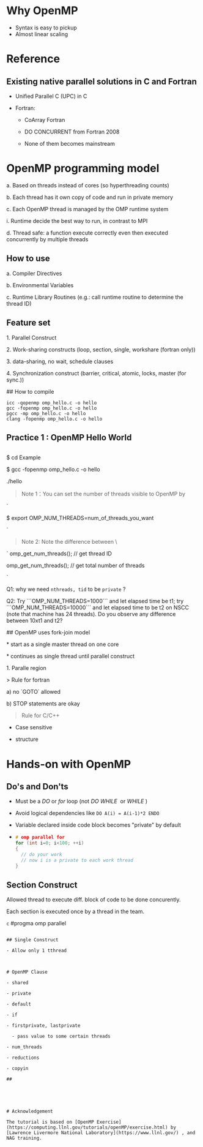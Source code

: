# Why OpenMP

- Syntax is easy to pickup
- Almost linear scaling

# Reference

## Existing native parallel solutions in C and Fortran

- Unified Parallel C (UPC) in C

- Fortran:

  - CoArray Fortran

  - DO CONCURRENT from Fortran 2008

  - None of them becomes mainstream

# OpenMP programming model

a. Based on threads instead of cores (so hyperthreading counts)

b. Each thread has it own copy of code and run in private memory

c. Each OpenMP thread is managed by the OMP runtime system

i. Runtime decide the best way to run, in contrast to MPI

d. Thread safe: a function execute correctly even then executed concurrently by multiple threads

## How to use

a. Compiler Directives

b. Environmental Variables

c. Runtime Library Routines (e.g.: call runtime routine to determine the thread ID)

## Feature set

1\. Parallel Construct

2\. Work-sharing constructs (loop, section, single, workshare (fortran only))

3\. data-sharing, no wait, schedule clauses

4\. Synchronization construct (barrier, critical, atomic, locks, master (for sync.))

\## How to compile

```shell
icc -qopenmp omp_hello.c -o hello
gcc -fopenmp omp_hello.c -o hello
pgcc -mp omp_hello.c -o hello
clang -fopenmp omp_hello.c -o hello
```

## Practice 1 : OpenMP Hello World

```

```

$ cd Example

$ gcc -fopenmp omp_hello.c -o hello

./hello



> Note 1：You can set the number of threads visible to OpenMP by

`

$ export OMP_NUM_THREADS=num_of_threads_you_want

`

> Note 2: Note the difference between \

` omp_get_num_threads(); // get thread ID

omp_get_num_threads(); // get total number of threads

`

Q1: why we need `nthreads, tid` to be `private` ?

Q2: Try \`\`\`OMP\_NUM\_THREADS=1000\`\`\` and let elapsed time be t1; try \`\`\`OMP\_NUM\_THREADS=10000\`\`\` and let elapsed time to be t2 on NSCC (note that machine has 24 threads). Do you observe any difference between 10xt1 and t2?

\## OpenMP uses fork-join model

\* start as a single master thread on one core

\* continues as single thread until parallel construct

1\. Paralle region

\> Rule for fortran

a) no \`GOTO\` allowed

b) STOP statements are okay

> Rule for C/C++

- Case sensitive

- structure



# Hands-on with OpenMP

## Do's and Don'ts

- Must be a *DO* or *for* loop (not *DO WHILE*  or *WHILE* )

- Avoid logical dependencies like ```DO A(i) = A(i-1)*2 ENDO```

- Variable declared inside code block becomes "private" by default 

- ```c
  # omp parallel for
  for (int i=0; i<100; ++i)
  {
    // do your work
    // now i is a private to each work thread
  }
  
  ```

## Section Construct

Allowed thread to execute diff. block of code to be done concurently.

Each section is executed once by a thread in the team.

```c```
#progma omp parallel
```

## Single Construct

- Allow only 1 tthread



# OpenMP Clause

- shared

- private

- default

- if

- firstprivate, lastprivate

  - pass value to some certain threads

- num_threads

- reductions

- copyin

## 





# Acknowledgement

The tutorial is based on [OpenMP Exercise](https://computing.llnl.gov/tutorials/openMP/exercise.html) by [Lawrence Livermore National Laboratory](https://www.llnl.gov/) , and NAG training.
